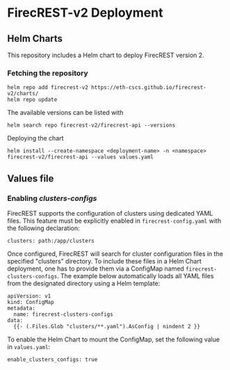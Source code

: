 # FirecREST-v2 Deployment


## Helm Charts
This repository includes a Helm chart to deploy FirecREST version 2.

### Fetching the repository

```
helm repo add firecrest-v2 https://eth-cscs.github.io/firecrest-v2/charts/
helm repo update
```

The available versions can be listed with
```
helm search repo firecrest-v2/firecrest-api --versions
```

Deploying the chart
```
helm install --create-namespace <deployment-name> -n <namespace> firecrest-v2/firecrest-api --values values.yaml
```

## Values file

### Enabling <i>clusters-configs</i>

FirecREST supports the configuration of clusters using dedicated YAML files. This feature must be explicitly enabled in `firecrest-config.yaml` with the following declaration:
```
clusters: path:/app/clusters
```
Once configured, FirecREST will search for cluster configuration files in the specified "clusters" directory. To include these files in a Helm Chart deployment, one has to provide them via a ConfigMap named `firecrest-clusters-configs`.
The example below automatically loads all YAML files from the designated directory using a Helm template:
```
apiVersion: v1
kind: ConfigMap
metadata:
  name: firecrest-clusters-configs
data:
  {{- (.Files.Glob "clusters/**.yaml").AsConfig | nindent 2 }}
```
To enable the Helm Chart to mount the ConfigMap, set the following value in `values.yaml`:
```
enable_clusters_configs: true
```